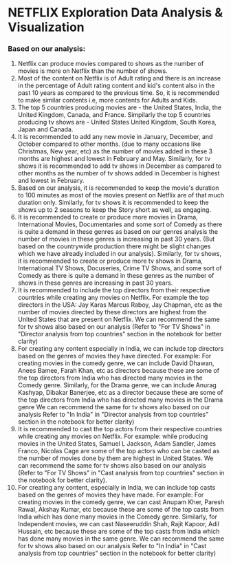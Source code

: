 #  NETFLIX Exploration Data Analysis & Visualization

### Based on our analysis:

1. Netflix can produce movies compared to shows as the number of movies is more on Netflix than the number of shows.
2. Most of the content on Netflix is of Adult rating and there is an increase in the percentage of Adult rating content and kid's content also in the past 10 years as compared to the previous time. So, it is recommended to make similar contents i.e,  more contents for Adults and Kids.
3. The top 5 countries producing movies are - the United States, India, the United Kingdom, Canada, and France. 
Simpilarly the top 5 countries producing tv shows are - United States United Kingdom, South Korea, Japan and Canada.
4. It is recommended to  add any new movie in January, December, and October compared to other months. (due to many occasions like Christmas, New year, etc) as the number of movies added in these 3 months are highest and lowest in February and May.
Similarly,  for tv shows it is recommended to add tv shows in December as compared to other months as the number of tv shows added in December is highest and lowest in February.
5. Based on our analysis, it is recommended to keep the movie's duration to 100 minutes as most of the movies present on Netflix are of that much duration only.
Similarly, for tv shows it is recommended to keep the shows up to 2 seasons to keep the Story short as well, as engaging.
6. It is recommended to create or produce more movies in Drama, International Movies, Documentaries and some sort of Comedy as there is quite a demand in these genres as based on our genres analysis the number of movies in these genres is increasing in past 30 years. (But based on the countrywide production there might be slight changes which we have already included in our analysis).
Similarly, for tv shows, it is recommended to create or produce more tv shows in Drama, International TV Shows, Docuseries, Crime TV Shows, and some sort of Comedy as there is quite a demand in these genres as the number of shows in these genres are increasing in past 30 years.
7. It is recommended to include the top directors from their respective countries while creating any movies on Netflix. For example the top directors in the USA: Jay Karas Marcus Raboy, Jay Chapman, etc as the number of movies directed by these directors are highest from the United States that are present on Netflix.
We can recommend the same for tv shows also based on our analysis (Refer to "For TV Shows" in "Director analysis from top countries" section in the notebook for better clarity)
8. For creating any content especially in India, we can include top directors based on the genres of movies they have directed.
For example: For creating movies in the comedy genre, we can include David Dhawan, Anees Bamee, Farah Khan, etc as directors because these are some of the top directors from India who has directed many movies in the Comedy genre. Similarly, for the Drama genre, we can include Anurag Kashyap, Dibakar Banerjee, etc as a director because these are some of the top directors from India who has directed many movies in the Drama genre
We can recommend the same for tv shows also based on our analysis Refer to "In India" in "Director analysis from top countries" section in the notebook for better clarity)
9. It is recommended to cast the top actors from their respective countries while creating any movies on Netflix. For example: while producing movies in the United States, Samuel L Jackson, Adam Sandler, James Franco, Nicolas Cage are some of the top actors who can be casted as the number of movies done by them are highest in United States.
We can recommend the same for tv shows also based on our analysis (Refer to "For TV Shows" in "Cast analysis from top countries" section in the notebook for better clarity).
10. For creating any content, especially in India, we can include top casts based on the genres of movies they have made.
For example: For creating movies in the comedy genre, we can cast Anupam Kher, Paresh Rawal, Akshay Kumar, etc because these are some of the top casts from India which has done many movies in the Comedy genre. Similarly, for Independent movies, we can cast Naseeruddin Shah, Rajit Kapoor, Adil Hussain, etc because these are some of the top casts from India which has done many movies in the same genre.
We can recommend the same for tv shows also based on our analysis Refer to "In India" in "Cast analysis from top countries" section in the notebook for better clarity)
